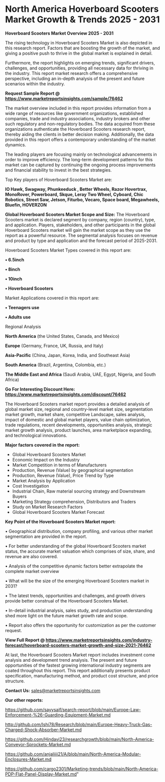 # North America Hoverboard Scooters Market Growth & Trends 2025 - 2031

<Strong> Hoverboard Scooters Market Overview 2025 - 2031</strong>

The rising technology in Hoverboard Scooters Market is also depicted in this research report. Factors that are boosting the growth of the market, and giving a positive push to thrive in the global market is explained in detail.

Furthermore, the report highlights on emerging trends, significant drivers, challenges, and opportunities, providing all necessary data for thriving in the industry. This report market research offers a comprehensive perspective, including an in-depth analysis of the present and future scenarios within the industry.

<strong>Request Sample Report @ <a href=https://www.marketreportsinsights.com/sample/76462>https://www.marketreportsinsights.com/sample/76462</a></strong>

The market overview included in this report provides information from a wide range of resources like government organizations, established companies, trade and industry associations, industry brokers and other such regulatory and non-regulatory bodies. The data acquired from these organizations authenticate the Hoverboard Scooters research report, thereby aiding the clients in better decision making. Additionally, the data provided in this report offers a contemporary understanding of the market dynamics.

The leading players are focusing mainly on technological advancements in order to improve efficiency. The long-term development patterns for this market can be captured by continuing the ongoing process improvements and financial stability to invest in the best strategies.

Top Key players of Hoverboard Scooters Market are:

<strong>IO Hawk, Swagway, Phunkeeduck , Better Wheels, Razor Hovertrax, MonoRover, Powerboard, Skque, Leray Two Wheel, Cyboard, Chic Robotics, Street Saw, Jetson, Fiturbo, Vecaro, Space board, Megawheels, Bluefin, HOVERZON</strong>

<strong><b>Global Hoverboard Scooters Market Scope and Size:</b></strong>
The Hoverboard Scooters market is declared segment by company, region (country), type, and application. Players, stakeholders, and other participants in the global Hoverboard Scooters market will gain the market scope as they use the report as a powerful resource. The segmental analysis focuses on revenue and product by type and application and the forecast period of 2025-2031.

Hoverboard Scooters Market Types covered in this report are:

<strong>• 6.5inch

• 8inch

• 10inch

• Hoverboard Scooters</strong>

Market Applications covered in this report are:

<strong>• Teenagers use

• Adults use</strong> 

Regional Analysis

<strong>North America</strong> (the United States, Canada, and Mexico)

<strong>Europe</strong> (Germany, France, UK, Russia, and Italy)

<strong>Asia-Pacific</strong> (China, Japan, Korea, India, and Southeast Asia)

<strong>South America</strong> (Brazil, Argentina, Colombia, etc.)

<strong>The Middle East and Africa</strong> (Saudi Arabia, UAE, Egypt, Nigeria, and South Africa)

<strong>Go For Interesting Discount Here: <a href=https://www.marketreportsinsights.com/discount/76462>https://www.marketreportsinsights.com/discount/76462</a></strong>

The Hoverboard Scooters market report provides a detailed analysis of global market size, regional and country-level market size, segmentation market growth, market share, competitive Landscape, sales analysis, impact of domestic and global market players, value chain optimization, trade regulations, recent developments, opportunities analysis, strategic market growth analysis, product launches, area marketplace expanding, and technological innovations.

<strong><b>Major factors covered in the report:</b></strong>
<ul>
  <li>Global Hoverboard Scooters Market </li>
  <li>Economic Impact on the Industry</li>
  <li>Market Competition in terms of Manufacturers</li>
  <li>Production, Revenue (Value) by geographical segmentation</li>
  <li>Production, Revenue (Value), Price Trend by Type</li>
  <li>Market Analysis by Application</li>
  <li>Cost Investigation</li>
  <li>Industrial Chain, Raw material sourcing strategy and Downstream Buyers</li>
  <li>Marketing Strategy comprehension, Distributors and Traders</li>
  <li>Study on Market Research Factors</li>
  <li>Global Hoverboard Scooters Market Forecast</li>
</ul>

<strong><b>Key Point of the Hoverboard Scooters Market report:</b></strong>

• Geographical distribution, company profiling, and various other market segmentation are provided in the report.

• For better understanding of the global Hoverboard Scooters market status, the accurate market valuation which comprises of size, share, and revenue are also covered.

• Analysis of the competitive dynamic factors better extrapolate the complete market overview

• What will be the size of the emerging Hoverboard Scooters market in 2031?

• The latest trends, opportunities and challenges, and growth drivers provide better construal of the Hoverboard Scooters Market.

• In-detail industrial analysis, sales study, and production understanding shed more light on the future market growth rate and scope.

• Report also offers the opportunity for customization as per the customer request.

<strong><b>View Full Report @ <a href=https://www.marketreportsinsights.com/industry-forecast/hoverboard-scooters-market-growth-and-size-2021-76462>https://www.marketreportsinsights.com/industry-forecast/hoverboard-scooters-market-growth-and-size-2021-76462</a></b></strong>


At last, the Hoverboard Scooters Market report includes investment come analysis and development trend analysis. The present and future opportunities of the fastest growing international industry segments are coated throughout this report. This report additionally presents product specification, manufacturing method, and product cost structure, and price structure.

<strong>Contact Us:</strong>
sales@marketreportsinsights.com

<strong>Our other reports:</strong>

<a href=https://github.com/sayysaif/search-report/blob/main/Europe-Law-Enforcement-%26-Guarding-Equipment-Market.md>https://github.com/sayysaif/search-report/blob/main/Europe-Law-Enforcement-%26-Guarding-Equipment-Market.md</a>

<a href=http://github.com/Ishi78/Research/blob/main/Europe-Heavy-Truck-Gas-Charged-Shock-Absorber-Market.md>http://github.com/Ishi78/Research/blob/main/Europe-Heavy-Truck-Gas-Charged-Shock-Absorber-Market.md</a>

<a href=https://github.com/Hindavi23/researchgrowth/blob/main/North-America-Conveyor-Sprockets-Market.md>https://github.com/Hindavi23/researchgrowth/blob/main/North-America-Conveyor-Sprockets-Market.md</a>

<a href=https://github.com/anjaliiii21/A/blob/main/North-America-Modular-Enclosures-Market.md>https://github.com/anjaliiii21/A/blob/main/North-America-Modular-Enclosures-Market.md</a>

<a href=https://github.com/cargo2301/Marketing-trends/blob/main/North-America-PDP-Flat-Panel-Display-Market.md>https://github.com/cargo2301/Marketing-trends/blob/main/North-America-PDP-Flat-Panel-Display-Market.md</a>"
